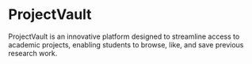 # ProjectVault
ProjectVault is an innovative platform designed to streamline access to academic projects, enabling students to browse, like, and save previous research work.
